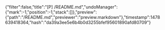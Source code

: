 {"filter":false,"title":"[P] /README.md","undoManager":{"mark":-1,"position":-1,"stack":[]},"preview":{"path":"/README.md","previewer":"preview.markdown"},"timestamp":1478639418364,"hash":"da39a3ee5e6b4b0d3255bfef95601890afd80709"}